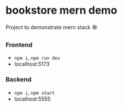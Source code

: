 # bookstore mern demo
Project to demonstrate mern stack 🕸️

### Frontend
- `npm i`, `npm run dev`
- localhost:5173

### Backend
- `npm i`, `npm start`
- localhost:5555

